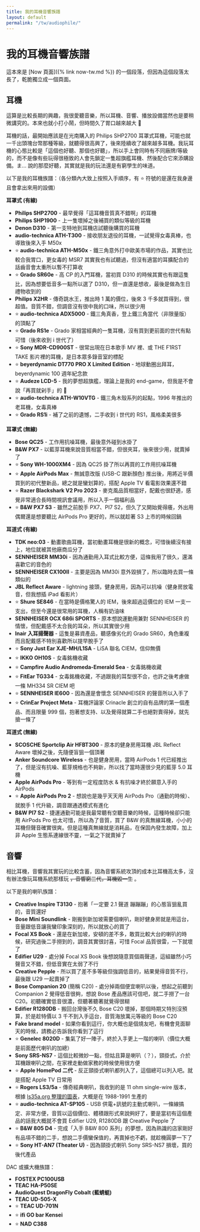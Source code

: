 ```yaml
---
title: 我的耳機音響族譜
layout: default
permalink: "/tw/audiophile/"
---
```


# 我的耳機音響族譜

這本來是 [Now 頁面]({% link now-tw.md %}) 的一個段落，但因為這個段落太長了，乾脆獨立成一個頁面。

## 耳機

這算是比較長期的興趣，我很愛聽音樂，所以耳機、音響、播放設備當然也是要稍微講究的。本來也就小打小鬧，但時間久了胃口越來越大 🫣

耳機的話，最開始應該是在光南購入的 Philips SHP2700 耳罩式耳機，可能也就一千出頭塊台幣那種等級，就聽得很高興了，後來陸續收了越來越多耳機。我玩耳機的心態比較是「這個也好聽、那個也好聽」，所以手上會同時有不同廠牌/等級的，而不是像有些玩得很極致的人會先鎖定一隻超旗艦耳機、然後配合它來添購設備。ま... 說的那麼好聽，其實就是我的玩法還是有窮學生的味道。

以下是我的耳機族譜：（各分類內大致上按照入手順序，有 ⭐️ 符號的是還在我身邊且會拿出來用的設備）

**耳罩式 (有線)**

* **Philips SHP2700** - 最早覺得「這耳機音質真不錯啊」的耳機
* **Philips SHP1900** - 上一隻壞掉之後補買的類似等級的耳機
* **Denon D310** - 第一支特地到耳機店試聽後購買的耳機
* **audio-technica ATH-T300** - 接收朋友退役的耳機，一試覺得女毒真棒，也導致後來入手 M50x
* ⭐️ **audio-technica ATH-M50x** - 鐵三角意外打中歐美市場的作品，其實也比較合我胃口，更女毒的 MSR7 其實我也有試聽過，但沒有適當的耳擴配合的話齒音會太重所以暫不打算收
* ⭐️ **Grado SR60e** - 高 CP 的入門耳機，當初買 D310 的時候其實也有跟這隻比，因為想要低音多一點所以選了 D310，但一直還是想收，最後是做為生日禮物收到的
* **Philips X2HR** - 傳奇跳水王，推出時 1 萬的價位，後來 3 千多就買得到，很超值。音質不錯，但調音沒有很中我的口味，所以很少用
* ⭐️ **audio-technica ADX5000** - 鐵三角真香，登上鐵三角當代（非限量版）的頂點了
* ⭐️ **Grado RS1e** - Grado 家相當經典的一隻耳機，沒有買到更前面的世代有點可惜（後來收到 i 世代了）
* ⭐️ **Sony MDR-CD900ST** - 很常出現在日本歌手 MV 裡、或 THE F1RST TAKE 影片裡的耳機，是日本眾多錄音室的標配
* ⭐️ **beyerdynamic DT770 PRO X Limited Edition** - 地球動圈出拜耳，beyerdynamic 100 週年紀念款
* ⭐️ **Audeze LCD-5** - 我的夢想超旗艦，理論上是我的 end-game，但我是不會說「再買就剁手」的 🤪
* ⭐️ **audio-technica ATH-W10VTG** - 鐵三角木殼系列的起點，1996 年推出的老耳機，女毒真棒
* ⭐️ **Grado RS1i** - 補了之前的遺憾，二手收到 i 世代的 RS1，風格柔美很多

**耳罩式 (無線)**

* **Bose QC25** - 工作用抗噪耳機，最後意外碰到水掛了
* **B&W PX7** - 以藍芽耳機來說音質相當不錯，但很夾耳，後來很少用，就賣掉了
* ⭐️ **Sony WH-1000XM4** - 因為 QC25 掛了所以再買的工作用抗噪耳機
* ⭐️ **Apple AirPods Max** - 無誠意改版 (USB-C 跟新顏色) 推出後，用將近半價買到的初代整新品，總之就是蠻划算的，搭配 Apple TV 看電影效果還不錯
* ⭐️ **Razer Blackshark V2 Pro 2023** - 麥克風品質相當好，配戴也很舒適，感覺非常適合長時間視訊會議用，所以入手一個福利品
* ⭐️ **B&W PX7 S3** - 雖然之前脫手 PX7、PI7 S2，但久了又開始覺得癢，外出用偶爾還是想要聽比 AirPods Pro 更好的，所以就趁著 S3 上市的時候回鍋

**耳道式 (有線)**

* **TDK neo:03** - 動畫歌曲耳機，當初動畫耳機是很新的概念，可惜後續沒有接上，地位就被其他廠商瓜分了
* **SENNHEISER MM30i** - 因為通勤用入耳式比較方便，這條我用了很久，還滿喜歡它的音色的
* **SENNHEISER CX100II** - 主要是因為 MM30i 意外毀損了，所以臨時去買一條類似的
* **JBL Reflect Aware** - lightning 接頭，健身房用，因為可以抗噪（健身房放電音，但我想插 iPad 看影片）
* ⭐️ **Shure SE846** - 在當時是價格驚人的 IEM，後來超過這價位的 IEM 一支一支出，但至今還是很常用的耳機，人稱有奶油味
* **SENNHEISER OCX 686i SPORTS** - 原本想說運動用兼對 SENNHEISER 的情懷，但配戴感不太合我的耳朵，所以其實很少用
* **Inair 入耳揚聲器** - 這隻是募資產品，聽感像劣化的 Grado SR60，角色重複而且配戴感不特別喜歡所以提早脫手了
* ⭐️ **Sony Just Ear XJE-MH/L1SA** - LiSA 聯名 CIEM，信仰無價
* ⭐️ **IKKO OH10S** - 女毒銘機收藏
* ⭐️ **Campfire Audio Andromeda-Emerald Sea** - 女毒銘機收藏
* ⭐️ **FitEar TG334** - 女毒銘機收藏，不過跟我的耳型很不合，也許之後考慮做一條 MH334 SR CIEM 吧
* ⭐️ **SENNHEISER IE600** - 因為還是會懷念 SENNHEISER 的聲音所以入手了
* ⭐️ **CrinEar Project Meta** - 耳機評論家 Crinacle 創立的自有品牌的第一個產品、而且限量 999 個，抱著想支持、以及覺得就算二手也絕對賣得掉，就先搶一條了

**耳道式 (無線)**

* **SCOSCHE Sportclip Air HFBT300** - 原本的健身房用耳機 JBL Reflect Aware 壞掉之後，先隨便盲狙一個頂著
* **Anker Soundcore Wireless** - 也是健身房用，當時 AirPods 1 代已經推出了，但是沒有抗噪、藍芽規格也不夠新，所以找了當時還很少見的藍芽 5.0 耳機
* **Apple AirPods Pro** - 等到有一定程度防水 & 有抗噪才終於願意入手的 AirPods
* ⭐️ **Apple AirPods Pro 2** - 想說也是幾乎天天用 AirPods Pro（通勤的時候）、就脫手 1 代升級，調音跟通透模式有進化
* **B&W PI7 S2** - 捷運通勤可能是我最常聽有空聽音樂的時候，這種時候卻只能用 AirPods Pro 也太可惜，所以為了音質，買了 B&W 的真無線耳機，小小的耳機但聲音確實很爽。但是這種真無線就是消耗品，在保固內發生故障，加上非 Apple 生態系連線很不靈，一氣之下就賣掉了

## 音響

相比耳機，音響我其實玩的比較含蓄，因為音響系統攻頂的成本比耳機高太多，沒有辦法像玩耳機系統那樣玩 ~~，音響窮三代，耳機毀一生~~ 。

以下是我的喇叭族譜：

* **Creative Inspire T3130** - 抱著「一定要 2.1 聲道 蹦蹦蹦」的心態盲狙亂買的，音質還好
* **Bose Mini Soundlink** - 剛搬到新加坡需要個喇叭，剛好健身房就是用這台，音量跟低音讓我蠻印象深刻的，所以就放心的買了
* **Focal XS Book** - 還是在新加坡，安頓的差不多，敢買比較大台的喇叭的時候，研究過後二手撈到的，調音其實很討喜，可惜 Focal 品質很雷，一下就壞了
* **Edifier U29** - 處分掉 Focal XS Book 後想說隨意買個兩聲道，這組雖然小巧聲音又不錯，但低音實在太弱了不行
* **Creative Pepple** - 所以買了差不多等級但強調低音的，結果覺得音質不行，最後跟 U29 一起賣掉了
* **Bose Companion 20** (簡稱 C20) - 處分掉兩個便宜喇叭以後，想起之前聽到 Companion 2 覺得低音很夠，想說 Bose 產品應該可信吧，就二手撈了一台 C20。初聽確實低音很濃，但聽著聽著就覺得很糊
* **Edifier R1280DB** - 搬回台灣後不久 Bose C20 壞掉，那個時期又特別沒預算，於是趁特價以 3 千不到入手這台，音質海放萬元等級的 Bose C20
* **Fake brand model** -  如果你看到這行，你大概也是個燒友吧，有機會見面聊天的時候，請務必告訴我你看到了這行
* ⭐️ **Genelec 8020D** - 集氣了好一陣子，終於入手更上一階的喇叭（價位大概是前面歷代喇叭的加總）
* **Sony SRS-NS7** - 這個比較微妙一點，但姑且算是喇叭（？），頸掛式，介於耳機跟喇叭之間，在家裡走動做家務的時候使用很方便
* ⭐️ **Apple HomePod 二代** - 反正頸掛式喇叭都列入了，這個總可以列入吧。就是搭配 Apple TV 日常用
* ⭐️ **Rogers LS3/5a** - 傳奇經典喇叭，我收到的是 11 ohm single-wire 版本，根據 [ls35a.org 整理的圖表](https://ls35a.org/graphical-timeline/)，大概是在 1988-1991 生產的
* ⭐️ **audio-technica AT-SP105** - USB 供電+訊號的主動式喇叭，一條線搞定、非常方便，音質以這個價位、體積跟形式來說夠好了，要是當初有這個產品的話我大概就不會買 Edifier U29, R1280DB 跟 Creative Pepple 了
* ⭐️ **B&W 805 D4** - 完成「入手 B&W 800 系列」的夢想，因為熟識的店家剛好有品項不錯的二手，想說二手價蠻保值的，再賣掉也不虧，就趁機圓夢一下了
* ⭐️ **Sony HT-AN7 (Theater U)** - 因為頸掛式喇叭 Sony SRS-NS7 損壞，買的後代產品

DAC 或擴大機族譜：

* **FOSTEX PC100USB**
* **TEAC HA-P50SE**
* **AudioQuest DragonFly Cobalt (藍蜻蜓)**
* **TEAC UD-505-X**
* ⭐️ **TEAC UD-701N**
* ⭐️ **ifi GO bar Kensei**
* ⭐️ **NAD C388**
